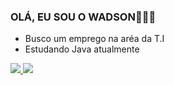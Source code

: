 ### OLÁ, EU SOU O WADSON👋👨‍💻 


<link rel="stylesheet" type='text/css' href="https://cdn.jsdelivr.net/gh/devicons/devicon@latest/devicon.min.css" />
    

- Busco um emprego na aréa da T.I
- Estudando Java atualmente 

<div> 
  <a href="https://linkedin.com/in/nogueira-wadson-754a69254">
  <img src="https://github-readme-stats.vercel.app/api?username=nogueirawadson&theme=ambient_gradient&show_icons=true">
  <img src="[https://github-readme-stats.vercel.app/api/top-langs/?username=nogueirawadson&langs_count=8)](https://github.com/nogueirawadson/github-readme-stats" >
</div>



</div>
